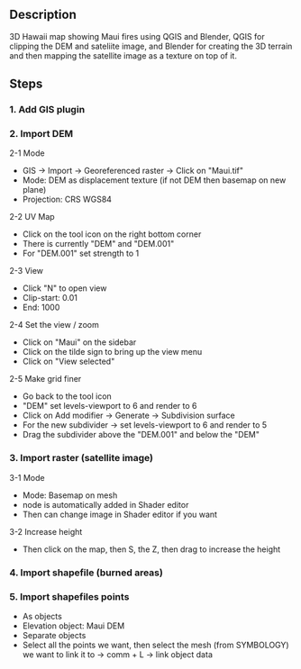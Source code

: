 ## Description
3D Hawaii map showing Maui fires using QGIS and Blender, QGIS for clipping the DEM and sateliite image, and Blender for creating the 3D terrain and then mapping the satellite image as a texture on top of it.

## Steps

### 1. Add GIS plugin
  
### 2. Import DEM

2-1 Mode
- GIS → Import → Georeferenced raster → Click on "Maui.tif"
- Mode: DEM as displacement texture (if not DEM then basemap on new plane)
- Projection: CRS WGS84

2-2 UV Map
- Click on the tool icon on the right bottom corner
- There is currently "DEM" and "DEM.001"
- For "DEM.001" set strength to 1   

2-3 View
- Click "N" to open view
- Clip-start: 0.01
- End: 1000

2-4 Set the view / zoom
- Click on "Maui" on the sidebar
- Click on the tilde sign to bring up the view menu
- Click on "View selected"

2-5 Make grid finer
- Go back to the tool icon
- "DEM" set levels-viewport to 6 and render to 6
- Click on Add modifier → Generate → Subdivision surface
- For the new subdivider → set levels-viewport to 6 and render to 5
- Drag the subdivider above the "DEM.001" and below the "DEM"

### 3. Import raster (satellite image)

3-1 Mode
- Mode: Basemap on mesh 
- node is automatically added in Shader editor
- Then can change image in Shader editor if you want

3-2 Increase height
- Then click on the map, then S, the Z, then drag to increase the height

### 4. Import shapefile (burned areas)

### 5. Import shapefiles points
- As objects
- Elevation object: Maui DEM 
- Separate objects
- Select all the points we want, then select the mesh (from SYMBOLOGY) we want to link it to
→ comm + L → link object data 





